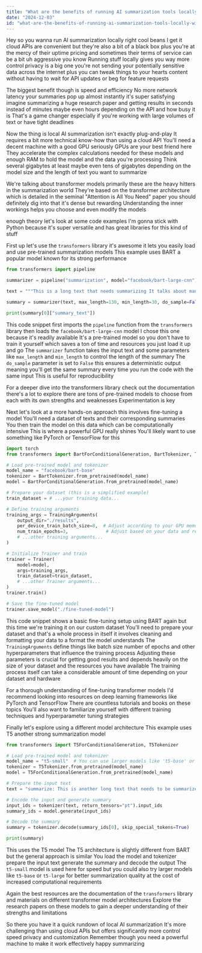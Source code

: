 ```yaml
---
title: "What are the benefits of running AI summarization tools locally without relying on cloud APIs?"
date: "2024-12-03"
id: "what-are-the-benefits-of-running-ai-summarization-tools-locally-without-relying-on-cloud-apis"
---
```


Hey so you wanna run AI summarization locally right cool beans  I get it  cloud APIs are convenient but they're also a bit of a black box plus you're at the mercy of their uptime pricing and sometimes their terms of service can be a bit uh aggressive you know  Running stuff locally gives you way more control  privacy is a big one you're not sending your potentially sensitive data across the internet  plus you can tweak things to your hearts content without having to wait for API updates or beg for feature requests

The biggest benefit though is speed and efficiency  No more network latency  your summaries pop up almost instantly  it's super satisfying  imagine summarizing a huge research paper and getting results in seconds instead of minutes maybe even hours depending on the API and how busy it is That's a game changer especially if you're working with large volumes of text or have tight deadlines


Now the thing is local AI summarization isn't exactly plug-and-play  It requires a bit more technical know-how than using a cloud API  You'll need a decent machine with a good GPU  seriously GPUs are your best friend here  They accelerate the complex calculations needed for these models  and enough RAM to hold the model and the data you're processing  Think several gigabytes at least maybe even tens of gigabytes depending on the model size and the length of text you want to summarize

We're talking about transformer models primarily  these are the heavy hitters in the summarization world  They're based on the transformer architecture which is detailed in the seminal "Attention is All You Need" paper  you should definitely dig into that  it's dense but rewarding  Understanding the inner workings helps you choose and even modify the models


 enough theory let's look at some code examples  I'm gonna stick with Python because it's super versatile and has great libraries for this kind of stuff


First up  let's use the `transformers` library  it's awesome  it lets you easily load and use pre-trained summarization models  This example uses BART a popular model known for its strong performance


```python
from transformers import pipeline

summarizer = pipeline("summarization", model="facebook/bart-large-cnn")

text = """This is a long text that needs summarizing It talks about many things like the history of AI the future of work and the ethical considerations of using AI in daily life  It's a complex topic with many perspectives and arguments  There are numerous examples and case studies to support the discussion"""

summary = summarizer(text, max_length=130, min_length=30, do_sample=False)

print(summary[0]["summary_text"])
```

This code snippet first imports the `pipeline` function from the `transformers` library then loads the `facebook/bart-large-cnn` model  I chose this one because it's readily available  It's a pre-trained model so you don't have to train it yourself which saves a ton of time and resources you just load it up and go  The `summarizer` function takes the input text and some parameters like `max_length` and `min_length` to control the length of the summary  The `do_sample` parameter is set to `False`  this ensures a deterministic output  meaning you'll get the same summary every time you run the code with the same input  This is useful for reproducibility


For a deeper dive into the transformers library check out the documentation  there's a lot to explore  there are tons of pre-trained models to choose from  each with its own strengths and weaknesses  Experimentation is key


Next  let's look at a more hands-on approach  this involves fine-tuning a model  You'll need a dataset of texts and their corresponding summaries  You then train the model on this data which can be computationally intensive   This is where a powerful GPU really shines  You'll likely want to use something like PyTorch or TensorFlow for this  


```python
import torch
from transformers import BartForConditionalGeneration, BartTokenizer, Trainer, TrainingArguments

# Load pre-trained model and tokenizer
model_name = "facebook/bart-base"
tokenizer = BartTokenizer.from_pretrained(model_name)
model = BartForConditionalGeneration.from_pretrained(model_name)

# Prepare your dataset (this is a simplified example)
train_dataset = # ...your training data...

# Define training arguments
training_args = TrainingArguments(
    output_dir="./results",
    per_device_train_batch_size=8,  # Adjust according to your GPU memory
    num_train_epochs=3,              # Adjust based on your data and resources
    # ...other training arguments...
)

# Initialize Trainer and train
trainer = Trainer(
    model=model,
    args=training_args,
    train_dataset=train_dataset,
    # ...other Trainer arguments...
)
trainer.train()

# Save the fine-tuned model
trainer.save_model("./fine-tuned-model")
```


This code snippet shows a basic fine-tuning setup using BART again  but this time we're training it on our custom dataset  You'll need to prepare your dataset  and that's a whole process in itself  it involves cleaning and formatting your data to a format the model understands  The `TrainingArguments` define things like batch size  number of epochs and other hyperparameters  that influence the training process  Adjusting these parameters is crucial for getting good results and depends heavily on the size of your dataset and the resources you have available  The training process itself can take a considerable amount of time depending on your dataset and hardware


For a thorough understanding of fine-tuning transformer models I'd recommend looking into resources on deep learning frameworks like PyTorch and TensorFlow   There are countless tutorials and books  on these topics  You'll also want to familiarize yourself with different training techniques and hyperparameter tuning strategies


Finally let's explore using a different model architecture  This example uses T5  another strong summarization model


```python
from transformers import T5ForConditionalGeneration, T5Tokenizer

# Load pre-trained model and tokenizer
model_name = "t5-small"  # You can use larger models like 't5-base' or 't5-large'
tokenizer = T5Tokenizer.from_pretrained(model_name)
model = T5ForConditionalGeneration.from_pretrained(model_name)

# Prepare the input text
text = "summarize: This is another long text that needs to be summarized"

# Encode the input and generate summary
input_ids = tokenizer(text, return_tensors="pt").input_ids
summary_ids = model.generate(input_ids)

# Decode the summary
summary = tokenizer.decode(summary_ids[0], skip_special_tokens=True)

print(summary)
```

This uses the T5 model  The T5 architecture is slightly different from BART  but the general approach is similar  You load the model and tokenizer  prepare the input text  generate the summary and decode the output  The `t5-small` model is used here for speed  but you could also try larger models like `t5-base` or `t5-large`  for better summarization quality at the cost of increased computational requirements


Again the best resources are the documentation of the `transformers` library and materials on different transformer model architectures  Explore the research papers on these models to gain a deeper understanding of their strengths and limitations


So there you have it  a quick rundown of local AI summarization  It's more challenging than using cloud APIs but offers significantly more control speed privacy and customization  Remember though you need a powerful machine to make it work effectively  happy summarizing
